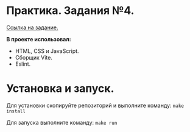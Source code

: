 
# Практика. Задания №4.

[Ссылка на задание.](https://cloud.mail.ru/public/KN2F/TW4dPYs6n)

**В проекте использовал:**

- HTML, CSS и JavaScript.
- Сборщик Vite.
- Eslint.

# Установка и запуск.

Для установки скопируйте репозиторий и выполните команду: `make install`

Для запуска выполните команду: `make run`